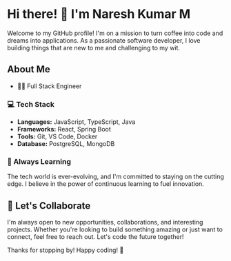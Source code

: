 # Hi there! 👋 I'm Naresh Kumar M

Welcome to my GitHub profile! 
I'm on a mission to turn coffee into code and dreams into applications. As a passionate software developer, I love building things that are new to me and challenging to my wit.

## About Me

- 👩‍💻 Full Stack Engineer

### 💻 Tech Stack

- **Languages:** JavaScript, TypeScript, Java
- **Frameworks:** React, Spring Boot
- **Tools:** Git, VS Code, Docker
- **Database:** PostgreSQL, MongoDB

### 🌱 Always Learning

The tech world is ever-evolving, and I'm committed to staying on the cutting edge. I believe in the power of continuous learning to fuel innovation.

## 💬 Let's Collaborate

I'm always open to new opportunities, collaborations, and interesting projects. Whether you're looking to build something amazing or just want to connect, feel free to reach out. Let's code the future together!

Thanks for stopping by! Happy coding! 🚀
